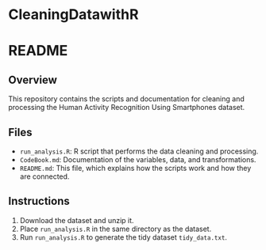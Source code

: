 # CleaningDatawithR
# README

## Overview

This repository contains the scripts and documentation for cleaning and processing the Human Activity Recognition Using Smartphones dataset.

## Files

- `run_analysis.R`: R script that performs the data cleaning and processing.
- `CodeBook.md`: Documentation of the variables, data, and transformations.
- `README.md`: This file, which explains how the scripts work and how they are connected.

## Instructions

1. Download the dataset and unzip it.
2. Place `run_analysis.R` in the same directory as the dataset.
3. Run `run_analysis.R` to generate the tidy dataset `tidy_data.txt`.
